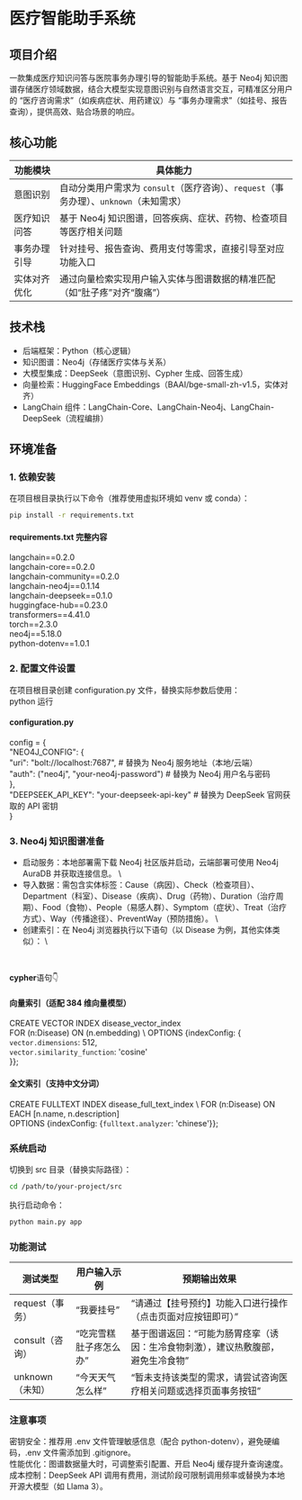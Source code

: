 # 医疗智能助手系统
## 项目介绍
一款集成医疗知识问答与医院事务办理引导的智能助手系统。基于 Neo4j 知识图谱存储医疗领域数据，结合大模型实现意图识别与自然语言交互，可精准区分用户的 “医疗咨询需求”（如疾病症状、用药建议）与 “事务办理需求”（如挂号、报告查询），提供高效、贴合场景的响应。

## 核心功能
| 功能模块       | 具体能力                                                                 |
|----------------|--------------------------------------------------------------------------|
| 意图识别       | 自动分类用户需求为 `consult`（医疗咨询）、`request`（事务办理）、`unknown`（未知需求） |
| 医疗知识问答   | 基于 Neo4j 知识图谱，回答疾病、症状、药物、检查项目等医疗相关问题         |
| 事务办理引导   | 针对挂号、报告查询、费用支付等需求，直接引导至对应功能入口               |
| 实体对齐优化   | 通过向量检索实现用户输入实体与图谱数据的精准匹配（如“肚子疼”对齐“腹痛”） |

## 技术栈
- 后端框架：Python（核心逻辑）
- 知识图谱：Neo4j（存储医疗实体与关系）
- 大模型集成：DeepSeek（意图识别、Cypher 生成、回答生成）
- 向量检索：HuggingFace Embeddings（BAAI/bge-small-zh-v1.5，实体对齐）
- LangChain 组件：LangChain-Core、LangChain-Neo4j、LangChain-DeepSeek（流程编排）

## 环境准备
### 1. 依赖安装
在项目根目录执行以下命令（推荐使用虚拟环境如 venv 或 conda）：
```bash
pip install -r requirements.txt
```
#### requirements.txt 完整内容

langchain==0.2.0 \
langchain-core==0.2.0 \
langchain-community==0.2.0 \
langchain-neo4j==0.1.14 \
langchain-deepseek==0.1.0 \
huggingface-hub==0.23.0 \
transformers==4.41.0 \
torch==2.3.0  \
neo4j==5.18.0 \
python-dotenv==1.0.1     

### 2. 配置文件设置
在项目根目录创建 configuration.py 文件，替换实际参数后使用：\
python 
运行 
#### configuration.py
config = { \
    "NEO4J_CONFIG": { \
        "uri": "bolt://localhost:7687",  # 替换为 Neo4j 服务地址（本地/云端） \
        "auth": ("neo4j", "your-neo4j-password")  # 替换为 Neo4j 用户名与密码 \
    }, \
    "DEEPSEEK_API_KEY": "your-deepseek-api-key"  # 替换为 DeepSeek 官网获取的 API 密钥 \
}

### 3. Neo4j 知识图谱准备
- 启动服务：本地部署需下载 Neo4j 社区版并启动，云端部署可使用 Neo4j AuraDB 并获取连接信息。  \
- 导入数据：需包含实体标签：Cause（病因）、Check（检查项目）、Department（科室）、Disease（疾病）、Drug（药物）、Duration（治疗周期）、Food（食物）、People（易感人群）、Symptom（症状）、Treat（治疗方式）、Way（传播途径）、PreventWay（预防措施）。  \
- 创建索引：在 Neo4j 浏览器执行以下语句（以 Disease 为例，其他实体类似）：  \
<br>

**cypher**语句👇
  
#### 向量索引（适配 384 维向量模型）
CREATE VECTOR INDEX disease_vector_index \
FOR (n:Disease) ON (n.embedding) \ 
OPTIONS {indexConfig: { \
    `vector.dimensions`: 512, \
    `vector.similarity_function`: 'cosine' \
}};

#### 全文索引（支持中文分词）
CREATE FULLTEXT INDEX disease_full_text_index \ 
FOR (n:Disease) ON EACH [n.name, n.description] \
OPTIONS {indexConfig: {`fulltext.analyzer`: 'chinese'}}; 

### 系统启动
切换到 src 目录（替换实际路径）：
```bash
cd /path/to/your-project/src
```
执行启动命令：
```bash
python main.py app
```

### 功能测试
| 测试类型       | 用户输入示例               | 预期输出效果                                                                 |
|----------------|----------------------------|------------------------------------------------------------------------------|
| request（事务） | “我要挂号”                 | “请通过【挂号预约】功能入口进行操作（点击页面对应按钮即可）”                 |
| consult（咨询） | “吃完雪糕肚子疼怎么办”     | 基于图谱返回：“可能为肠胃痉挛（诱因：生冷食物刺激），建议热敷腹部，避免生冷食物” |
| unknown（未知） | “今天天气怎么样”           | “暂未支持该类型的需求，请尝试咨询医疗相关问题或选择页面事务按钮”             |


### 注意事项
密钥安全：推荐用 .env 文件管理敏感信息（配合 python-dotenv），避免硬编码，.env 文件需添加到 .gitignore。 \
性能优化：图谱数据量大时，可调整索引配置、开启 Neo4j 缓存提升查询速度。 \
成本控制：DeepSeek API 调用有费用，测试阶段可限制调用频率或替换为本地开源大模型（如 Llama 3）。 
